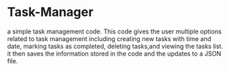 # Task-Manager
a simple task management code.
This code gives the user multiple options related to task management including creating new tasks with time and date, marking tasks as completed, deleting tasks,and viewing the tasks list. it then saves the information stored in the code and the updates to a JSON file. 
